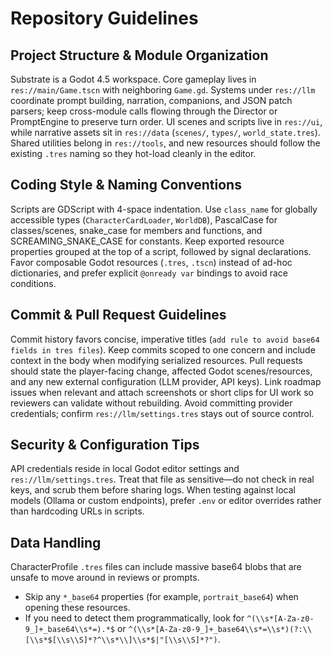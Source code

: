 # Repository Guidelines

## Project Structure & Module Organization
Substrate is a Godot 4.5 workspace. Core gameplay lives in `res://main/Game.tscn` with neighboring `Game.gd`. Systems under `res://llm` coordinate prompt building, narration, companions, and JSON patch parsers; keep cross-module calls flowing through the Director or PromptEngine to preserve turn order. UI scenes and scripts live in `res://ui`, while narrative assets sit in `res://data` (`scenes/`, `types/`, `world_state.tres`). Shared utilities belong in `res://tools`, and new resources should follow the existing `.tres` naming so they hot-load cleanly in the editor.

## Coding Style & Naming Conventions
Scripts are GDScript with 4-space indentation. Use `class_name` for globally accessible types (`CharacterCardLoader`, `WorldDB`), PascalCase for classes/scenes, snake_case for members and functions, and SCREAMING_SNAKE_CASE for constants. Keep exported resource properties grouped at the top of a script, followed by signal declarations. Favor composable Godot resources (`.tres`, `.tscn`) instead of ad-hoc dictionaries, and prefer explicit `@onready var` bindings to avoid race conditions.

## Commit & Pull Request Guidelines
Commit history favors concise, imperative titles (`add rule to avoid base64 fields in tres files`). Keep commits scoped to one concern and include context in the body when modifying serialized resources. Pull requests should state the player-facing change, affected Godot scenes/resources, and any new external configuration (LLM provider, API keys). Link roadmap issues when relevant and attach screenshots or short clips for UI work so reviewers can validate without rebuilding. Avoid committing provider credentials; confirm `res://llm/settings.tres` stays out of source control.

## Security & Configuration Tips
API credentials reside in local Godot editor settings and `res://llm/settings.tres`. Treat that file as sensitive—do not check in real keys, and scrub them before sharing logs. When testing against local models (Ollama or custom endpoints), prefer `.env` or editor overrides rather than hardcoding URLs in scripts.

## Data Handling
CharacterProfile `.tres` files can include massive base64 blobs that are unsafe to move around in reviews or prompts.

- Skip any `*_base64` properties (for example, `portrait_base64`) when opening these resources.
- If you need to detect them programmatically, look for `^(\\s*[A-Za-z0-9_]+_base64\\s*=).*$` or `^(\\s*[A-Za-z0-9_]+_base64\\s*=\\s*)(?:\\[\\s*$[\\s\\S]*?^\\s*\\]\\s*$|"[\\s\\S]*?")`.
